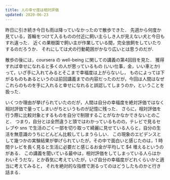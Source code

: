 ```yaml
---
title: 人の幸せ度は相対評価
updated: 2020-06-23
---
```


昨日に引き続き今日も雨は降っていなかったので散歩できた．
先週から何度か見ている，首輪をつけて入るものの付近に飼い主らしき人が見えない犬と今日もすれ違った．
近くの果樹園で飼い主が作業している間，完全放飼をしていたりするのだろうか．
それにしては犬の行動範囲がかなり広いとは思うのだが．

散歩の後には，coursera
の well-being に関しての講義の第4回目を見た．
獲得すれば幸せになれると多くの人が思っているもの (いい仕事，金，いい車とか) って，いざ手に入れてみるとそこまで幸福度は上がらないし，
ものによっては下がるものもあるというのは前回講義までの内容だったのだが，今回は人間はなぜこれらのものを手に入れると幸せになれると誤認してしまうのか，ということを扱った．

いくつか理由が挙げられていたのだが，人間は自分の幸福度を絶対評価ではなく相対評価で量ってしまいがちというものが記憶に残った．
さらに，相対評価を行う際に比較対象とするものを自分で制限することがなかなかできないとのこと．
つまり，自分とは全然違うと頭ではわかっているものの，テレビで見るセレブや sns で生活のごく一部を切り取って綺麗に見せている人らと，自分の生活を無意識のうちにどんどん比較してしまうらしい．
この現象のエビデンスとして幾つかの実験結果が挙げられていたが，その中で面白いと感じたのは，1 時間テレビを長く見ると生活に必要だと感じるお金が平均して $4 増えるというのがある．
この講義を聞いている最中は，相対評価をしてしまっている人らはかわいそうだな，とか呑気に考えていたが，いざ自分の幸福度がどれくらいかと適当に考えてみると，
それを絶対的な指標で測るってのはどうしたものかと行き詰まる．
